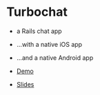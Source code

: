 # Turbochat

* a Rails chat app
* ...with a native iOS app
* ...and a native Android app

* [Demo](http://turbochatapp.herokuapp.com)
* [Slides](slides.md)

